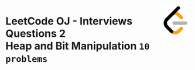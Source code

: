 <a href="/level-2/leetcode/interviews-questions-2/solutions/heap-bit-manipulation.md"><img align="right" width="80" src="/logos/leetcode.png"></img></a>

# LeetCode OJ - Interviews Questions 2 <br> Heap and Bit Manipulation `10 problems`
